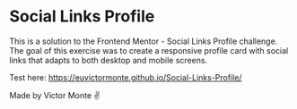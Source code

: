# Social Links Profile

This is a solution to the Frontend Mentor - Social Links Profile challenge.
The goal of this exercise was to create a responsive profile card with social links that adapts to both desktop and mobile screens.

Test here: https://euvictormonte.github.io/Social-Links-Profile/

Made by Victor Monte ✌️
